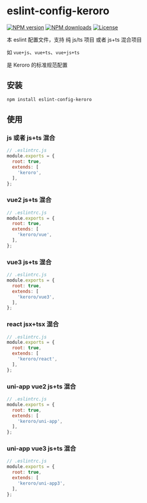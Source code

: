 # eslint-config-keroro

[![NPM version](https://img.shields.io/npm/v/eslint-config-keroro.svg?style=flat)](https://npmjs.org/package/eslint-config-keroro)
[![NPM downloads](https://img.shields.io/npm/dm/eslint-config-keroro.svg?style=flat)](https://npmjs.org/package/eslint-config-keroro)
[![License](https://img.shields.io/github/license/maxming2333/lint.svg?style=flat)](https://github.com/maxming2333/lint/blob/main/LICENSE)

本 eslint 配置文件，支持 纯 js/ts 项目 或者 js+ts 混合项目

如 `vue+js`、`vue+ts`、`vue+js+ts`

是 Keroro 的标准规范配置

## 安装

```bash
npm install eslint-config-keroro
```

## 使用

### js 或者 js+ts 混合
```js
// .eslintrc.js
module.exports = {
  root: true,
  extends: [
    'keroro',
  ],
};
```

### vue2 js+ts 混合
```js
// .eslintrc.js
module.exports = {
  root: true,
  extends: [
    'keroro/vue',
  ],
};
```

### vue3 js+ts 混合
```js
// .eslintrc.js
module.exports = {
  root: true,
  extends: [
    'keroro/vue3',
  ],
};
```

### react jsx+tsx 混合
```js
// .eslintrc.js
module.exports = {
  root: true,
  extends: [
    'keroro/react',
  ],
};
```

### uni-app vue2 js+ts 混合
```js
// .eslintrc.js
module.exports = {
  root: true,
  extends: [
    'keroro/uni-app',
  ],
};
```

### uni-app vue3 js+ts 混合
```js
// .eslintrc.js
module.exports = {
  root: true,
  extends: [
    'keroro/uni-app3',
  ],
};
```
